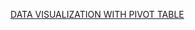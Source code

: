 [DATA VISUALIZATION WITH PIVOT TABLE](https://docs.google.com/spreadsheets/d/1tzm5JIAzR1xBLJU9Bnp7pk9KEmd7oZLYgzKgOq_D7ng/edit?usp=sharing)
